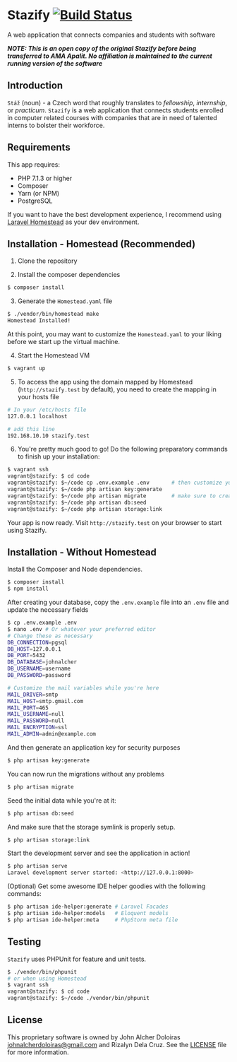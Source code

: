 # Stazify [![Build Status](https://travis-ci.com/alchermd/stazify.svg?token=vzhgie4S46NByqdppmGS&branch=master)](https://travis-ci.com/alchermd/stazify)

A web application that connects companies and students with software

***NOTE: This is an open copy of the original Stazify before being transferred to AMA Apalit. No affiliation is maintained to the current running version of the software***

## Introduction

`Stáž` (noun) - a Czech word that roughly translates to _fellowship_, _internship_, or _practicum_. `Stazify` is a web application that connects students enrolled in computer related courses with companies that are in need of talented interns to bolster their workforce.

## Requirements

This app requires:

- PHP 7.1.3 or higher
- Composer
- Yarn (or NPM)
- PostgreSQL

If you want to have the best development experience, I recommend using [Laravel Homestead](https://laravel.com/docs/homestead) as your dev environment.

## Installation - Homestead (Recommended)

1. Clone the repository

2. Install the composer dependencies

```bash
$ composer install
```

3. Generate the `Homestead.yaml` file

```bash
$ ./vendor/bin/homestead make
Homestead Installed!
```

At this point, you may want to customize the `Homestead.yaml` to your liking before we start up the virtual machine.

4. Start the Homestead VM

```bash
$ vagrant up
```

5. To access the app using the domain mapped by Homestead (`http://stazify.test` by default), you need to create the mapping in your hosts file

```bash
# In your /etc/hosts file
127.0.0.1 localhost

# add this line
192.168.10.10 stazify.test
```

6. You're pretty much good to go! Do the following preparatory commands to finish up your installation:

```bash
$ vagrant ssh
vagrant@stazify: $ cd code
vagrant@stazify: $~/code cp .env.example .env       # then customize your .env file
vagrant@stazify: $~/code php artisan key:generate
vagrant@stazify: $~/code php artisan migrate        # make sure to create the database first
vagrant@stazify: $~/code php artisan db:seed        
vagrant@stazify: $~/code php artisan storage:link
```

Your app is now ready. Visit `http://stazify.test` on your browser to start using Stazify.

## Installation - Without Homestead

Install the Composer and Node dependencies.

```bash
$ composer install
$ npm install
```

After creating your database, copy the `.env.example` file into an `.env` file and update the necessary fields

```bash
$ cp .env.example .env
$ nano .env # Or whatever your preferred editor
# Change these as necessary
DB_CONNECTION=pgsql
DB_HOST=127.0.0.1
DB_PORT=5432
DB_DATABASE=johnalcher
DB_USERNAME=username
DB_PASSWORD=password

# Customize the mail variables while you're here
MAIL_DRIVER=smtp
MAIL_HOST=smtp.gmail.com
MAIL_PORT=465
MAIL_USERNAME=null
MAIL_PASSWORD=null
MAIL_ENCRYPTION=ssl
MAIL_ADMIN=admin@example.com
```

And then generate an application key for security purposes

```bash
$ php artisan key:generate
```

You can now run the migrations without any problems

```bash
$ php artisan migrate
```

Seed the initial data while you're at it:

```bash
$ php artisan db:seed
```

And make sure that the storage symlink is properly setup.

```bash
$ php artisan storage:link
```

Start the development server and see the application in action!

```bash
$ php artisan serve
Laravel development server started: <http://127.0.0.1:8000>
```

(Optional) Get some awesome IDE helper goodies with the following commands:

```bash
$ php artisan ide-helper:generate # Laravel Facades
$ php artisan ide-helper:models   # Eloquent models
$ php artisan ide-helper:meta     # PhpStorm meta file
```

## Testing

`Stazify` uses PHPUnit for feature and unit tests.

```bash
$ ./vendor/bin/phpunit
# or when using Homestead
$ vagrant ssh
vagrant@stazify: $ cd code
vagrant@stazify: $~/code ./vendor/bin/phpunit
```

## License

This proprietary software is owned by John Alcher Doloiras <johnalcherdoloiras@gmail.com> and Rizalyn Dela Cruz. See the [LICENSE](LICENSE) file for more information.


